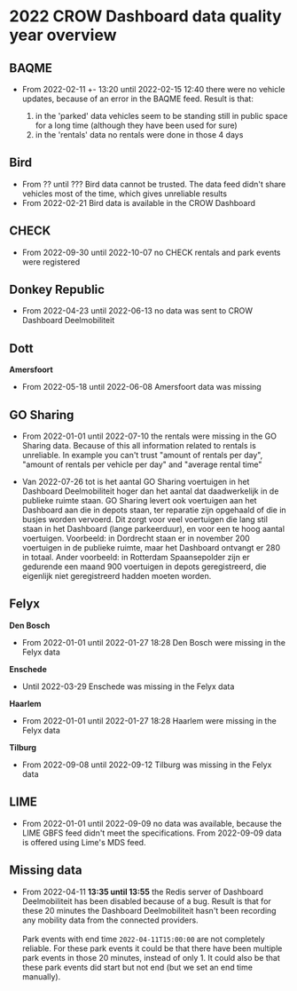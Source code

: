 # 2022 CROW Dashboard data quality year overview

## BAQME

- From 2022-02-11 +- 13:20 until 2022-02-15 12:40 there were no vehicle updates, because of an error in the BAQME feed. Result is that:

  1. in the 'parked' data vehicles seem to be standing still in public space for a long time (although they have been used for sure)
  2. in the 'rentals' data no rentals were done in those 4 days

## Bird

- From ?? until ??? Bird data cannot be trusted. The data feed didn't share vehicles most of the time, which gives unreliable results
- From 2022-02-21 Bird data is available in the CROW Dashboard

## CHECK

- From 2022-09-30 until 2022-10-07 no CHECK rentals and park events were registered

## Donkey Republic

- From 2022-04-23 until 2022-06-13 no data was sent to CROW Dashboard Deelmobiliteit

## Dott

**Amersfoort**

- From 2022-05-18 until 2022-06-08 Amersfoort data was missing

## GO Sharing

- From 2022-01-01 until 2022-07-10 the rentals were missing in the GO Sharing data. Because of this all information related to rentals is unreliable. In example you can't trust "amount of rentals per day", "amount of rentals per vehicle per day" and "average rental time"

- Van 2022-07-26 tot is het aantal GO Sharing voertuigen in het Dashboard Deelmobiliteit hoger dan het aantal dat daadwerkelijk in de publieke ruimte staan. GO Sharing levert ook voertuigen aan het Dashboard aan die in depots staan, ter reparatie zijn opgehaald of die in busjes worden vervoerd. Dit zorgt voor veel voertuigen die lang stil staan in het Dashboard (lange parkeerduur), en voor een te hoog aantal voertuigen. Voorbeeld: in Dordrecht staan er in november 200 voertuigen in de publieke ruimte, maar het Dashboard ontvangt er 280 in totaal. Ander voorbeeld: in Rotterdam Spaansepolder zijn er gedurende een maand 900 voertuigen in depots geregistreerd, die eigenlijk niet geregistreerd hadden moeten worden.

## Felyx

**Den Bosch**

- From 2022-01-01 until 2022-01-27 18:28 Den Bosch were missing in the Felyx data

**Enschede**

- Until 2022-03-29 Enschede was missing in the Felyx data

**Haarlem**

- From 2022-01-01 until 2022-01-27 18:28 Haarlem were missing in the Felyx data

**Tilburg**

- From 2022-09-08 until 2022-09-12 Tilburg was missing in the Felyx data

## LIME

- From 2022-01-01 until 2022-09-09 no data was available, because the LIME GBFS feed didn't meet the specifications. From 2022-09-09 data is offered using Lime's MDS feed.

## Missing data

- From 2022-04-11 **13:35 until 13:55** the Redis server of Dashboard Deelmobiliteit has been disabled because of a bug. Result is that for these 20 minutes the Dashboard Deelmobiliteit hasn't been recording any mobility data from the connected providers.<br /><br />Park events with end time `2022-04-11T15:00:00` are not completely reliable. For these park events it could be that there have been multiple park events in those 20 minutes, instead of only 1. It could also be that these park events did start but not end (but we set an end time manually).
